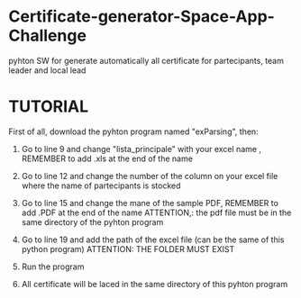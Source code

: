# Certificate-generator-Space-App-Challenge
pyhton SW for generate automatically all certificate for partecipants, team leader and local lead


# TUTORIAL
First of all, download the pyhton program named "exParsing", then:

1) Go to line 9 and change "lista_principale" with your excel name , REMEMBER to add .xls at the end of the name
2) Go to line 12 and change the number of the column on your excel file where the name of partecipants is stocked 
3) Go to line 15 and change the mane of the sample PDF, REMEMBER to add .PDF at the end of the name 
    ATTENTION,: the pdf file must be in the same directory of the pyhton program

4) Go to line 19 and add the path of the excel file (can be the same of this python program)
  ATTENTION: THE FOLDER MUST EXIST
5) Run the program
6) All certificate will be laced in the same directory of this pyhton program
